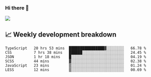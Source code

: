 ### Hi there 👋
<img align="center" src="https://github-readme-stats.vercel.app/api?username=Tumao727&show_icons=true&hide_title=true&theme=dracula" />


## 📈 Weekly development breakdown
<!--START_SECTION:waka-->

```text
TypeScript   20 hrs 53 mins  ████████████████▓░░░░░░░░   66.78 %
CSS          7 hrs 38 mins   ██████░░░░░░░░░░░░░░░░░░░   24.45 %
JSON         1 hr 18 mins    █░░░░░░░░░░░░░░░░░░░░░░░░   04.19 %
SCSS         44 mins         ▓░░░░░░░░░░░░░░░░░░░░░░░░   02.38 %
JavaScript   23 mins         ▒░░░░░░░░░░░░░░░░░░░░░░░░   01.24 %
LESS         12 mins         ▒░░░░░░░░░░░░░░░░░░░░░░░░   00.69 %
```

<!--END_SECTION:waka-->